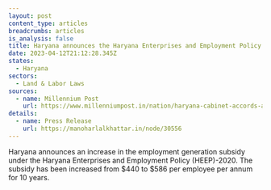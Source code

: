 ```yaml
---
layout: post
content_type: articles
breadcrumbs: articles
is_analysis: false
title: Haryana announces the Haryana Enterprises and Employment Policy (HEEP)-2020
date: 2023-04-12T21:12:28.345Z
states:
  - Haryana
sectors:
  - Land & Labor Laws
sources:
  - name: Millennium Post
    url: https://www.millenniumpost.in/nation/haryana-cabinet-accords-approval-to-various-schemes-for-welfare-of-citizens-514158?infinitescroll=1
details:
  - name: Press Release
    url: https://manoharlalkhattar.in/node/30556
---
```

Haryana announces an increase in the employment generation subsidy under the Haryana Enterprises and Employment Policy (HEEP)-2020. The subsidy has been increased from $440 to $586 per employee per annum for 10 years.